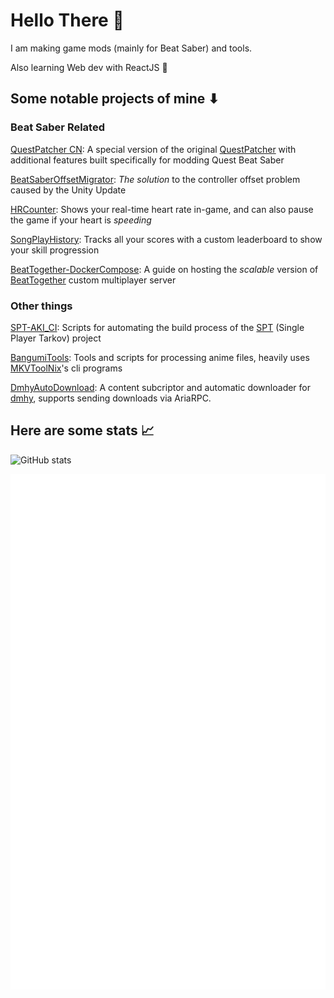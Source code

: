 # Hello There 👋
I am making game mods (mainly for Beat Saber) and tools. 

Also learning Web dev with ReactJS 🍻

## Some notable projects of mine ⬇
### Beat Saber Related
[QuestPatcher CN](https://github.com/std-microblock/QuestPatcher): A special version of the original [QuestPatcher](https://github.com/Lauriethefish/QuestPatcher) with additional features built specifically for modding Quest Beat Saber

[BeatSaberOffsetMigrator](https://github.com/qe201020335/BeatSaberOffsetMigrator): _The solution_ to the controller offset problem caused by the Unity Update

[HRCounter](https://github.com/qe201020335/HRCounter): Shows your real-time heart rate in-game, and can also pause the game if your heart is _speeding_

[SongPlayHistory](https://github.com/qe201020335/SongPlayHistory): Tracks all your scores with a custom leaderboard to show your skill progression

[BeatTogether-DockerCompose](https://github.com/qe201020335/BeatTogether-DockerCompose): A guide on hosting the _scalable_ version of [BeatTogether](https://github.com/BeatTogether/BeatTogether.MasterServer) custom multiplayer server
 
### Other things
[SPT-AKI_CI](https://github.com/qe201020335/SPT-AKI_CI): Scripts for automating the build process of the [SPT](https://sp-tarkov.com/#features) (Single Player Tarkov) project

[BangumiTools](https://github.com/qe201020335/BangumiTools): Tools and scripts for processing anime files, heavily uses [MKVToolNix](https://mkvtoolnix.download/index.html)'s cli programs

[DmhyAutoDownload](https://github.com/qe201020335/DmhyAutoDownload): A content subcriptor and automatic downloader for [dmhy](https://www.dmhy.org/), supports sending downloads via AriaRPC.


## Here are some stats 📈
![GitHub stats](https://github-readme-stats.vercel.app/api?username=qe201020335)

![Metrics](https://github.com/qe201020335/qe201020335/raw/master/github-metrics.svg)
